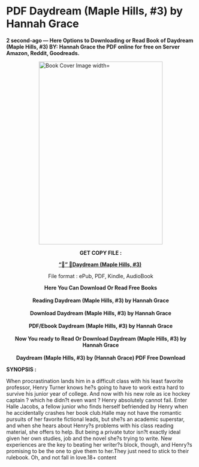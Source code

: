 # PDF Daydream (Maple Hills, #3) by Hannah  Grace
<p><strong>2 second-ago &mdash; Here Options to Downloading or Read Book of Daydream (Maple Hills, #3) BY: Hannah  Grace the PDF online for free on Server Amazon, Reddit, Goodreads.</strong></p><p><a href="https://educationsharingacademy.cloud/?book=198647119-daydream"><img style="display: block; margin-left: auto; margin-right: auto;" src="https://i.gr-assets.com/images/S/compressed.photo.goodreads.com/books/1699948241l/198647119.jpg" alt="Book Cover Image width=" width="330" height="488" /></a></p><p style="text-align: center;"><strong>GET COPY FILE :</strong></p><p style="text-align: center;"><strong><a href="https://educationsharingacademy.cloud/?book=198647119-daydream" target="_blank" rel="noopener">“📢” 🔗Daydream (Maple Hills, #3)</a>&nbsp;</strong></p><p style="text-align: center;">File format : ePub, PDF, Kindle, AudioBook</p><div style="text-align: center;"><strong>Here You Can Download Or Read Free Books</strong></div><div style="text-align: center;">&nbsp;</div><div style="text-align: center;"><strong>Reading Daydream (Maple Hills, #3) by Hannah  Grace</strong></div><div style="text-align: center;">&nbsp;</div><div style="text-align: center;"><strong>Download Daydream (Maple Hills, #3) by Hannah  Grace</strong></div><div style="text-align: center;">&nbsp;</div><div style="text-align: center;"><strong>PDF/Ebook Daydream (Maple Hills, #3) by Hannah  Grace</strong></div><div style="text-align: center;">&nbsp;</div><div style="text-align: center;"><strong>Now You ready to Read Or Download Daydream (Maple Hills, #3) by Hannah  Grace</strong></div><div style="text-align: center;">&nbsp;</div><div style="text-align: center;"><strong>Daydream (Maple Hills, #3) by (Hannah  Grace) PDF Free Download</strong></div><p><strong>SYNOPSIS :</strong></p><p>When procrastination lands him in a difficult class with his least favorite professor, Henry Turner knows he?s going to have to work extra hard to survive his junior year of college. And now with his new role as ice hockey captain ? which he didn?t even want ? Henry absolutely cannot fail. Enter Halle Jacobs, a fellow junior who finds herself befriended by Henry when he accidentally crashes her book club.Halle may not have the romantic pursuits of her favorite fictional leads, but she?s an academic superstar, and when she hears about Henry?s problems with his class reading material, she offers to help. But being a private tutor isn?t exactly ideal given her own studies, job and the novel she?s trying to write. New experiences are the key to beating her writer?s block, though, and Henry?s promising to be the one to give them to her.They just need to stick to their rulebook. Oh, and not fall in love.18+ content</p>
